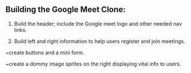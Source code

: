 
## Building the Google Meet Clone:
1. Build the header; include the Google meet logo
and other needed nav links.

2. Build left and right information to help users
register and join meetings.

~create buttons and a
mini form.

~create a dommy image sprites on the right displaying
vital info to users.
